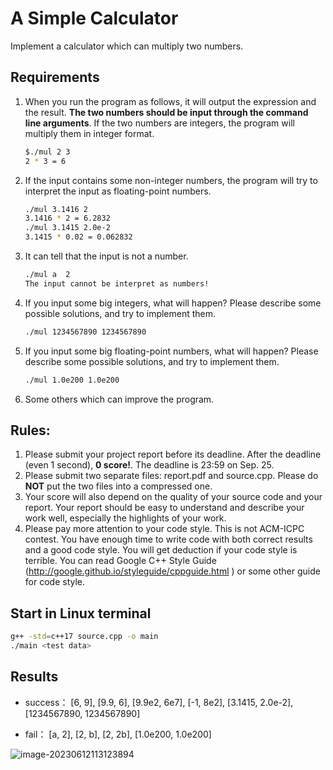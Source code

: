<!--
 * @Descripttion: 
 * @version: 
 * @Author: 王远昭
 * @Date: 2023-04-10 20:55:10
 * @LastEditors: 王远昭
 * @LastEditTime: 2023-06-12 12:42:55
-->
# A Simple Calculator

Implement a calculator which can multiply two numbers.

## Requirements

1. When you run the program as follows, it will output the expression and the result. **The two numbers should be input through the command line arguments**. If the two numbers are integers, the program will multiply them in integer format.

    ```bash
    $./mul 2 3
    2 * 3 = 6
    ```

2. If the input contains some non-integer numbers, the program will try to interpret the input as floating-point numbers.

    ```bash
    ./mul 3.1416 2
    3.1416 * 2 = 6.2832
    ./mul 3.1415 2.0e-2
    3.1415 * 0.02 = 0.062832
    ```

3. It can tell that the input is not a number.
    ```bash
    ./mul a  2
    The input cannot be interpret as numbers!
    ```

4. If you input some big integers, what will happen? Please describe some possible solutions, and try to implement them.

    ```bash
    ./mul 1234567890 1234567890
    ```

5. If you input some big floating-point numbers, what will happen? Please describe some possible solutions, and try to implement them.

    ```bash
    ./mul 1.0e200 1.0e200
    ```

6. Some others which can improve the program.

## Rules:

1. Please submit your project report before its deadline. After the deadline (even 1 second), **0 score!**. The deadline is 23:59 on Sep. 25.
1. Please submit two separate files: report.pdf and source.cpp. Please do **NOT** put the two files into a compressed one.
1. Your score will also depend on the quality of your source code and your report. Your report should be easy to understand and describe your work well, especially the highlights of your work.
1. Please pay more attention to your code style. This is not ACM-ICPC contest. You have enough time to write code with both correct results and a good code style. You will get deduction if your code style is terrible. You can read Google C++ Style Guide (http://google.github.io/styleguide/cppguide.html ) or some other guide for code style.

## Start in Linux terminal

```sh
g++ -std=c++17 source.cpp -o main
./main <test data>
```

## Results

 - success：
 [6, 9], [9.9, 6], [9.9e2, 6e7],  [-1, 8e2], [3.1415, 2.0e-2], [1234567890, 1234567890]

 - fail：
    [a, 2], [2, b], [2, 2b], [1.0e200, 1.0e200]

![image-20230612113123894](https://www.wangwangyz.site/%E4%B8%AA%E4%BA%BA%E5%9B%BE%E5%BA%8A/image-20230612113123894.png)